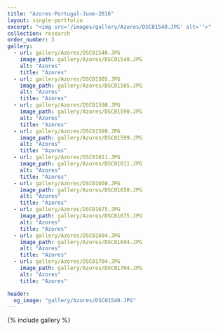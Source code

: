 ```yaml
---
title: "Azores-Portugal-June-2016"
layout: single-portfolio
excerpt: "<img src='/images/gallery/Azores/DSC01540.JPG' alt=''>"
collection: research
order_number: 3
gallery:
  - url: gallery/Azores/DSC01540.JPG
    image_path: gallery/Azores/DSC01540.JPG
    alt: "Azores"
    title: "Azores"
  - url: gallery/Azores/DSC01505.JPG
    image_path: gallery/Azores/DSC01505.JPG
    alt: "Azores"
    title: "Azores"
  - url: gallery/Azores/DSC01590.JPG
    image_path: gallery/Azores/DSC01590.JPG
    alt: "Azores"
    title: "Azores"
  - url: gallery/Azores/DSC01599.JPG
    image_path: gallery/Azores/DSC01599.JPG
    alt: "Azores"
    title: "Azores"
  - url: gallery/Azores/DSC01611.JPG
    image_path: gallery/Azores/DSC01611.JPG
    alt: "Azores"
    title: "Azores"
  - url: gallery/Azores/DSC01650.JPG
    image_path: gallery/Azores/DSC01650.JPG
    alt: "Azores"
    title: "Azores"        
  - url: gallery/Azores/DSC01675.JPG
    image_path: gallery/Azores/DSC01675.JPG
    alt: "Azores"
    title: "Azores"     
  - url: gallery/Azores/DSC01694.JPG
    image_path: gallery/Azores/DSC01694.JPG
    alt: "Azores"
    title: "Azores"    
  - url: gallery/Azores/DSC01704.JPG
    image_path: gallery/Azores/DSC01704.JPG
    alt: "Azores"
    title: "Azores"         

header:
  og_image: "gallery/Azores/DSC01540.JPG"
---
```

{% include gallery %}
